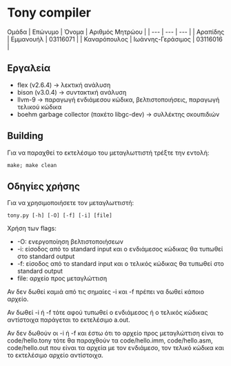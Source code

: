 # Tony compiler

Ομάδα
| Επώνυμο | Όνομα | Αριθμός Μητρώου |
| --- | --- | --- |
| Αραπίδης | Εμμανουήλ | 03116071 |
| Καναρόπουλος | Ιωάννης-Γεράσιμος | 03116016 |

## Εργαλεία
- flex (v2.6.4) -> λεκτική ανάλυση
- bison (v3.0.4) -> συντακτική ανάλυση
- llvm-9 -> παραγωγή ενδιάμεσου κώδικα, βελτιστοποιήσεις, παραγωγή τελικού κώδικα
- boehm garbage collector (πακέτο libgc-dev) -> συλλέκτης σκουπιδιών

## Building
Για να παραχθεί το εκτελέσιμο του μεταγλωττιστή τρέξτε την εντολή:
```
make; make clean
```

## Οδηγίες χρήσης
Για να χρησιμοποιήσετε τον μεταγλωττιστή:
```
tony.py [-h] [-O] [-f] [-i] [file]
```

Χρήση των flags:
- -O: ενεργοποίηση βελτιστοποιήσεων
- -i: είσοδος από το standard input και ο ενδιάμεσος κώδικας θα τυπωθεί στο standard output
- -f: είσοδος από το standard input και ο τελικός κώδικας θα τυπωθεί στο standard output
- file: αρχείο προς μεταγλώττιση

Αν δεν δωθεί καμιά από τις σημαίες -i και -f πρέπει να δωθεί κάποιο αρχείο.

Αν δωθεί -i ή -f τότε αφού τυπωθεί ο ενδιάμεσος ή ο τελικός κώδικας αντίστοιχα παράγεται το εκτελέσιμο a.out.

Αν δεν δωθούν οι -i ή -f και έστω ότι το αρχείο προς μεταγλώττιση είναι το code/hello.tony τότε θα παραχθούν τα code/hello.imm, code/hello.asm, code/hello.out που είναι τα αρχεία με τον ενδιάμεσο, τον τελικό κώδικα και το εκτελέσιμο αρχείο αντίστοιχα.
